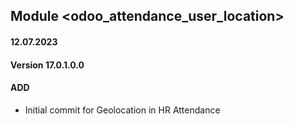 ## Module <odoo_attendance_user_location>

#### 12.07.2023
#### Version 17.0.1.0.0
#### ADD

- Initial commit for Geolocation in HR Attendance